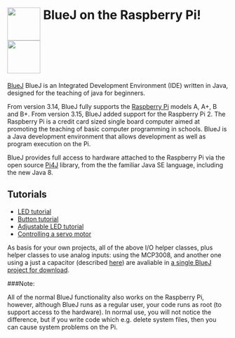 <meta http-equiv="Content-Type" content="text/html;charset=utf-8">
<meta name="viewport" content="width=device-width, initial-scale=1.0">
<!-- Bootstrap -->
<link href="../bootstrap/css/bootstrap.min.css" rel="stylesheet" media="screen">

<link href="../bluej.css" rel="stylesheet"/>
<link href='http://fonts.googleapis.com/css?family=Arbutus+Slab' rel='stylesheet' type='text/css'>

</head>
<body>
<div class="bluej_main container">

<div class="text-center row">

# <img src="http://bluej.org/bluej-icon-256.png" height="75" align="top"> BlueJ on the Raspberry Pi! <img src="http://bluej.org/raspberrypi/raspberrypi-B-plus.jpg" height="75">

[BlueJ](http://bluej.org/) BlueJ is an Integrated Development Environment (IDE) written in Java, designed for the teaching of java for beginners.

From version 3.14, BlueJ fully supports the [Raspberry Pi](http://www.raspberrypi.org) models A, A+, B and B+. From version 3.15, BlueJ added support for the Raspberry Pi 2. The Raspberry Pi is a credit card sized single board computer aimed at promoting the teaching of basic computer programming in schools. BlueJ is a Java development environment that allows development as well as program execution on the Pi.

BlueJ provides full access to hardware attached to the Raspberry Pi via the open source [Pi4J](http://www.pi4j.com) library, from the the familiar Java SE language, including the new Java 8. 

## Tutorials

* [LED tutorial](http://bluej.org/raspberrypi/led.html)
* [Button tutorial](http://bluej.org/raspberrypi/button.html)
* [Adjustable LED tutorial](http://bluej.org/raspberrypi/PWMLed.html)
* [Controlling a servo motor](http://bluej.org/raspberrypi/ServoMotor.html)

As basis for your own projects, all of the above I/O helper classes, plus helper classes to use analog inputs: using the MCP3008, and another one using a just a capacitor (described [here](http://www.raspberrypi-spy.co.uk/2012/08/reading-analogue-sensors-with-one-gpio-pin/)) are avaliable in [a single BlueJ project for download](http://bluej.org/raspberrypi/projects/AllComponents.zip).

###Note:

All of the normal BlueJ functionality also works on the Raspberry Pi, however, although BlueJ runs as a regular user, your code runs as root (to support access to the hardware). In normal use, you will not notice the difference, but if you write code which e.g. delete system files, then you can cause system problems on the Pi.

<!-- jQuery (necessary for Bootstrap's JavaScript plugins) -->
<script src="http://code.jquery.com/jquery.js"></script>
<!-- Include all compiled plugins (below), or include individual files as needed -->
<script src="bootstrap/js/bootstrap.min.js"></script>
<script type="text/javascript">
$(window).load(function(){
$('.carousel').carousel({interval: 8000});
});
</script>
<script src="http://www.google-analytics.com/urchin.js" type="text/javascript">
</script>
<script type="text/javascript">
_uacct = "UA-301920-1";
urchinTracker();
</script>
